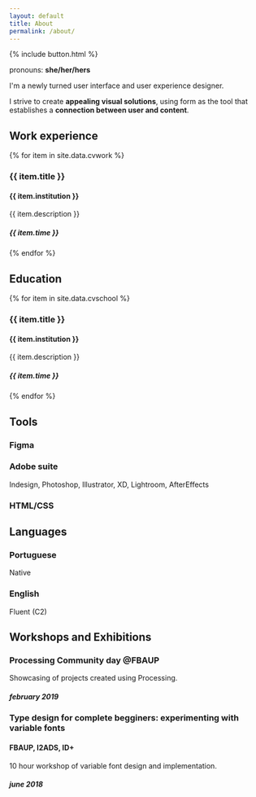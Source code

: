 ```yaml
---
layout: default
title: About
permalink: /about/
---
```


{% include button.html %}

pronouns: **she/her/hers**

I'm a newly turned user interface and user experience designer. 

I strive to create **appealing visual solutions**, using form as the tool that establishes a **connection between user and content**.


## Work experience

{% for item in site.data.cvwork %}
### {{ item.title }} 
#### {{ item.institution }}
{{ item.description }} 
##### {{ item.time }}
{% endfor %}


## Education

{% for item in site.data.cvschool %}
### {{ item.title }} 
#### {{ item.institution }} 
{{ item.description }} 
##### {{ item.time }}
{% endfor %}

## Tools
### Figma
### Adobe suite
Indesign, Photoshop, Illustrator, XD, Lightroom, AfterEffects
### HTML/CSS

## Languages
### Portuguese
Native

### English
Fluent (C2)

## Workshops and Exhibitions
### Processing Community day @FBAUP
Showcasing of projects created using Processing.
##### february 2019

### Type design for complete begginers: experimenting with variable fonts
#### FBAUP, I2ADS, ID+
10 hour workshop of variable font design and implementation.
##### june 2018